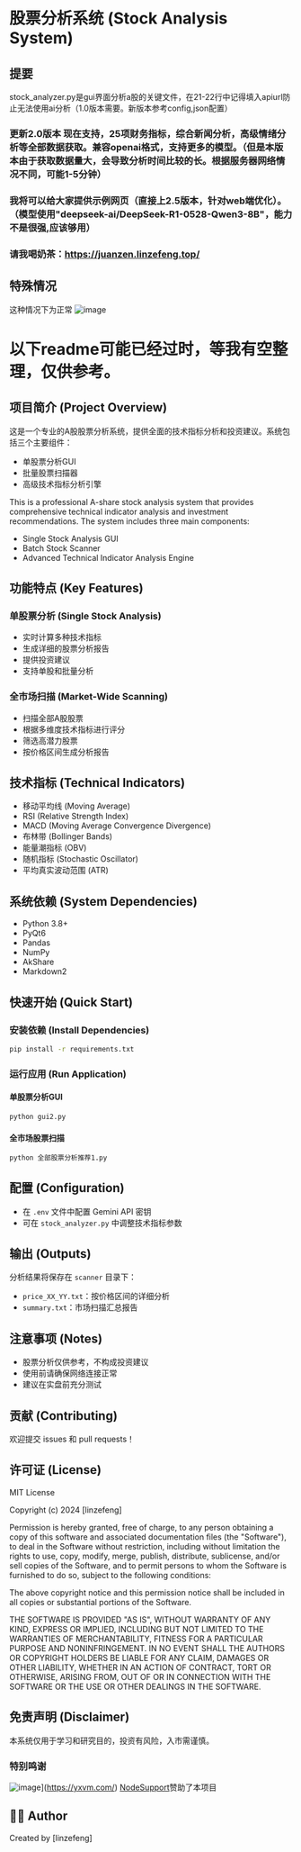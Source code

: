 # 股票分析系统 (Stock Analysis System)
## 提要
stock_analyzer.py是gui界面分析a股的关键文件，在21-22行中记得填入apiurl防止无法使用ai分析（1.0版本需要。新版本参考config,json配置）
### 更新2.0版本 现在支持，25项财务指标，综合新闻分析，高级情绪分析等全部数据获取。兼容openai格式，支持更多的模型。（但是本版本由于获取数据量大，会导致分析时间比较的长。根据服务器网络情况不同，可能1-5分钟）
### 我将可以给大家提供示例网页（直接上2.5版本，针对web端优化）。（模型使用"deepseek-ai/DeepSeek-R1-0528-Qwen3-8B"，能力不是很强,应该够用）
### 请我喝奶茶：https://juanzen.linzefeng.top/
## 特殊情况
这种情况下为正常
![image](https://github.com/user-attachments/assets/1b276236-10bc-45a0-aa12-ac0bd6a5ce9c)


# 以下readme可能已经过时，等我有空整理，仅供参考。
## 项目简介 (Project Overview)

这是一个专业的A股股票分析系统，提供全面的技术指标分析和投资建议。系统包括三个主要组件：
- 单股票分析GUI
- 批量股票扫描器
- 高级技术指标分析引擎

This is a professional A-share stock analysis system that provides comprehensive technical indicator analysis and investment recommendations. The system includes three main components:
- Single Stock Analysis GUI
- Batch Stock Scanner
- Advanced Technical Indicator Analysis Engine

## 功能特点 (Key Features)

### 单股票分析 (Single Stock Analysis)
- 实时计算多种技术指标
- 生成详细的股票分析报告
- 提供投资建议
- 支持单股和批量分析

### 全市场扫描 (Market-Wide Scanning)
- 扫描全部A股股票
- 根据多维度技术指标进行评分
- 筛选高潜力股票
- 按价格区间生成分析报告

## 技术指标 (Technical Indicators)
- 移动平均线 (Moving Average)
- RSI (Relative Strength Index)
- MACD (Moving Average Convergence Divergence)
- 布林带 (Bollinger Bands)
- 能量潮指标 (OBV)
- 随机指标 (Stochastic Oscillator)
- 平均真实波动范围 (ATR)

## 系统依赖 (System Dependencies)
- Python 3.8+
- PyQt6
- Pandas
- NumPy
- AkShare
- Markdown2

## 快速开始 (Quick Start)

### 安装依赖 (Install Dependencies)
```bash
pip install -r requirements.txt
```

### 运行应用 (Run Application)
#### 单股票分析GUI
```bash
python gui2.py
```

#### 全市场股票扫描
```bash
python 全部股票分析推荐1.py
```

## 配置 (Configuration)
- 在 `.env` 文件中配置 Gemini API 密钥
- 可在 `stock_analyzer.py` 中调整技术指标参数

## 输出 (Outputs)
分析结果将保存在 `scanner` 目录下：
- `price_XX_YY.txt`：按价格区间的详细分析
- `summary.txt`：市场扫描汇总报告

## 注意事项 (Notes)
- 股票分析仅供参考，不构成投资建议
- 使用前请确保网络连接正常
- 建议在实盘前充分测试

## 贡献 (Contributing)
欢迎提交 issues 和 pull requests！

## 许可证 (License)
MIT License

Copyright (c) 2024 [linzefeng]

Permission is hereby granted, free of charge, to any person obtaining a copy
of this software and associated documentation files (the "Software"), to deal
in the Software without restriction, including without limitation the rights
to use, copy, modify, merge, publish, distribute, sublicense, and/or sell
copies of the Software, and to permit persons to whom the Software is
furnished to do so, subject to the following conditions:

The above copyright notice and this permission notice shall be included in all
copies or substantial portions of the Software.

THE SOFTWARE IS PROVIDED "AS IS", WITHOUT WARRANTY OF ANY KIND, EXPRESS OR
IMPLIED, INCLUDING BUT NOT LIMITED TO THE WARRANTIES OF MERCHANTABILITY,
FITNESS FOR A PARTICULAR PURPOSE AND NONINFRINGEMENT. IN NO EVENT SHALL THE
AUTHORS OR COPYRIGHT HOLDERS BE LIABLE FOR ANY CLAIM, DAMAGES OR OTHER
LIABILITY, WHETHER IN AN ACTION OF CONTRACT, TORT OR OTHERWISE, ARISING FROM,
OUT OF OR IN CONNECTION WITH THE SOFTWARE OR THE USE OR OTHER DEALINGS IN THE
SOFTWARE.

## 免责声明 (Disclaimer)
本系统仅用于学习和研究目的，投资有风险，入市需谨慎。

### 特别鸣谢

![image](https://support.nodeget.com/page/promotion?id=line2188)](https://yxvm.com/)
[NodeSupport](https://github.com/NodeSeekDev/NodeSupport)赞助了本项目
## 👨‍💻 Author

Created by [linzefeng]
